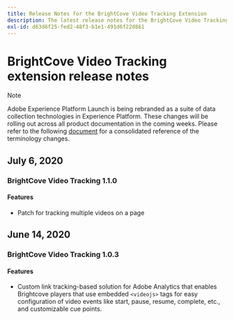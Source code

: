 ```yaml
---
title: Release Notes for the BrightCove Video Tracking Extension
description: The latest release notes for the BrightCove Video Tracking extension in Adobe Experience Platform Launch.
exl-id: d63d6f25-fed2-48f3-b1e1-491d6f22d861
---
```

# BrightCove Video Tracking extension release notes

>[!NOTE]
>
>Adobe Experience Platform Launch is being rebranded as a suite of data collection technologies in Experience Platform. These changes will be rolling out across all product documentation in the coming weeks. Please refer to the following [document](/help/launch-term-updates.md) for a consolidated reference of the terminology changes.

## July 6, 2020

### BrightCove Video Tracking  1.1.0

#### Features

* Patch for tracking multiple videos on a page

## June 14, 2020

### BrightCove Video Tracking  1.0.3

#### Features

* Custom link tracking-based solution for Adobe Analytics that enables Brightcove players that use embedded `<videojs>` tags for easy configuration of video events like start, pause, resume, complete, etc., and customizable cue points.

